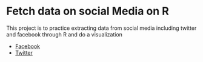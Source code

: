 # Fetch data on social Media on R

This project is to practice extracting data from social media including twitter and facebook through R and do a visualization <br>
* <a href="https://github.com/RuoyunCarina-D/socialmedia/blob/master/facebookAPI.R"> Facebook <a>
* <a href="https://github.com/RuoyunCarina-D/socialmedia/blob/master/twitter_vis.R"> Twitter <a>
